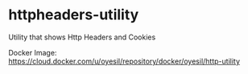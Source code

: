 # httpheaders-utility
Utility that shows Http Headers and Cookies

Docker Image: https://cloud.docker.com/u/oyesil/repository/docker/oyesil/http-utility
